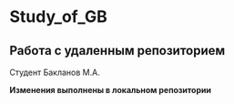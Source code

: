 # Study_of_GB
## Работа с удаленным репозиторием ## 
Студент Бакланов М.А.

**Изменения выполнены в локальном репозитории** 
